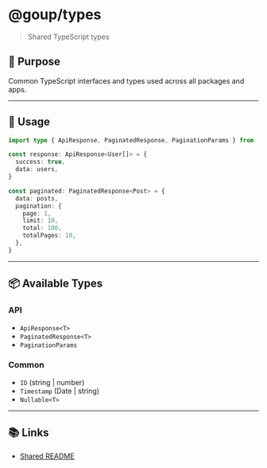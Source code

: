 # @goup/types

> Shared TypeScript types

## 🎯 Purpose

Common TypeScript interfaces and types used across all packages and apps.

---

## 🚀 Usage

```typescript
import type { ApiResponse, PaginatedResponse, PaginationParams } from '@goup/types'

const response: ApiResponse<User[]> = {
  success: true,
  data: users,
}

const paginated: PaginatedResponse<Post> = {
  data: posts,
  pagination: {
    page: 1,
    limit: 10,
    total: 100,
    totalPages: 10,
  },
}
```

---

## 📦 Available Types

### API
- `ApiResponse<T>`
- `PaginatedResponse<T>`
- `PaginationParams`

### Common
- `ID` (string | number)
- `Timestamp` (Date | string)
- `Nullable<T>`

---

## 📚 Links

- [Shared README](../README.md)

